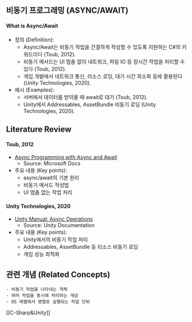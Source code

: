 
## 비동기 프로그래밍 (ASYNC/AWAIT)

#### What is Async/Await

- 정의 (Definition):
	- Async/Await는 비동기 작업을 간결하게 작성할 수 있도록 지원하는 C#의 키워드이다 (Toub, 2012).
	- 비동기 메서드는 UI 멈춤 없이 네트워크, 파일 IO 등 장시간 작업을 처리할 수 있다 (Toub, 2012).
	- 게임 개발에서 네트워크 통신, 리소스 로딩, 대기 시간 최소화 등에 활용된다 (Unity Technologies, 2020).
- 예시 (Examples):
	- 서버에서 데이터를 받아올 때 await로 대기 (Toub, 2012).
	- Unity에서 Addressables, AssetBundle 비동기 로딩 (Unity Technologies, 2020).

## Literature Review

#### Toub, 2012
- [Async Programming with Async and Await](https://docs.microsoft.com/en-us/dotnet/csharp/programming-guide/concepts/async/)
	- Source: Microsoft Docs
- 주요 내용 (Key points):
	- async/await의 기본 원리
	- 비동기 메서드 작성법
	- UI 멈춤 없는 작업 처리

#### Unity Technologies, 2020
- [Unity Manual: Async Operations](https://docs.unity3d.com/kr/2020.3/Manual/AsyncOperation.html)
	- Source: Unity Documentation
- 주요 내용 (Key points):
	- Unity에서의 비동기 작업 처리
	- Addressables, AssetBundle 등 리소스 비동기 로딩
	- 게임 성능 최적화

## 관련 개념 (Related Concepts)
	- 비동기 작업을 나타내는 객체
	- 여러 작업을 동시에 처리하는 개념
	- OS 레벨에서 병렬로 실행되는 작업 단위 


[[C-Sharp&Unity]]